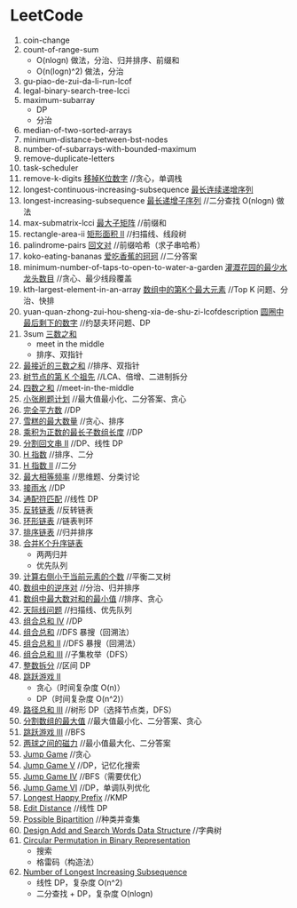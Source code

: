 # LeetCode
1. coin-change
1. count-of-range-sum
    - O(nlogn) 做法，分治、归并排序、前缀和
    - O(n(logn)^2) 做法，分治
1. gu-piao-de-zui-da-li-run-lcof
1. legal-binary-search-tree-lcci
1. maximum-subarray
    - DP
    - 分治
1. median-of-two-sorted-arrays
1. minimum-distance-between-bst-nodes
1. number-of-subarrays-with-bounded-maximum
1. remove-duplicate-letters
1. task-scheduler
1. remove-k-digits [移掉K位数字](https://leetcode-cn.com/problems/remove-k-digits/) //贪心，单调栈
1. longest-continuous-increasing-subsequence [最长连续递增序列](https://leetcode-cn.com/problems/longest-continuous-increasing-subsequence/)
1. longest-increasing-subsequence [最长递增子序列](https://leetcode-cn.com/problems/longest-increasing-subsequence/) //二分查找 O(nlogn) 做法
1. max-submatrix-lcci [最大子矩阵](https://leetcode-cn.com/problems/max-submatrix-lcci/) //前缀和
1. rectangle-area-ii [矩形面积 II](https://leetcode-cn.com/classic/problems/rectangle-area-ii/description/) //扫描线、线段树
1. palindrome-pairs [回文对](https://leetcode-cn.com/classic/problems/palindrome-pairs/description/) //前缀哈希（求子串哈希）
1. koko-eating-bananas [爱吃香蕉的珂珂](https://leetcode-cn.com/problems/koko-eating-bananas/) //二分答案
1. minimum-number-of-taps-to-open-to-water-a-garden [灌溉花园的最少水龙头数目](https://leetcode-cn.com/classic/problems/minimum-number-of-taps-to-open-to-water-a-garden/description/) //贪心、最少线段覆盖
1. kth-largest-element-in-an-array [数组中的第K个最大元素](https://leetcode-cn.com/problems/kth-largest-element-in-an-array) //Top K 问题、分治、快排
1. yuan-quan-zhong-zui-hou-sheng-xia-de-shu-zi-lcofdescription [圆圈中最后剩下的数字](https://leetcode-cn.com/classic/problems/yuan-quan-zhong-zui-hou-sheng-xia-de-shu-zi-lcof/description/) //约瑟夫环问题、DP
1. 3sum [三数之和](https://leetcode-cn.com/problems/3sum/)
    - meet in the middle
    - 排序、双指针
1. [最接近的三数之和](https://leetcode-cn.com/classic/problems/3sum-closest/description/) //排序、双指针
1. [树节点的第 K 个祖先](https://leetcode-cn.com/classic/problems/kth-ancestor-of-a-tree-node/description/) //LCA、倍增、二进制拆分
1. [四数之和](https://leetcode-cn.com/problems/4sum/) //meet-in-the-middle
1. [小张刷题计划](https://leetcode-cn.com/classic/problems/xiao-zhang-shua-ti-ji-hua/description/) //最大值最小化、二分答案、贪心
1. [完全平方数](https://leetcode-cn.com/problems/perfect-squares/) //DP
1. [雪糕的最大数量](https://leetcode-cn.com/classic/problems/maximum-ice-cream-bars/description/) //贪心、排序
1. [乘积为正数的最长子数组长度](https://leetcode-cn.com/problems/maximum-length-of-subarray-with-positive-product/) //DP
1. [分割回文串 II](https://leetcode-cn.com/problems/palindrome-partitioning-ii/) //DP、线性 DP
1. [H 指数](https://leetcode-cn.com/problems/h-index/) //排序、二分
1. [H 指数 II](https://leetcode-cn.com/problems/h-index-ii/) //二分
1. [最大相等频率](https://leetcode-cn.com/problems/maximum-equal-frequency/) //思维题、分类讨论
1. [接雨水](https://leetcode-cn.com/problems/trapping-rain-water/) //DP
1. [通配符匹配](https://leetcode-cn.com/problems/wildcard-matching/) //线性 DP
1. [反转链表](https://leetcode-cn.com/problems/reverse-linked-list/) //反转链表
1. [环形链表](https://leetcode-cn.com/problems/linked-list-cycle/) //链表判环
1. [排序链表](https://leetcode-cn.com/problems/sort-list/) //归并排序
1. [合并K个升序链表](https://leetcode-cn.com/problems/merge-k-sorted-lists/)
    - 两两归并
    - 优先队列
1. [计算右侧小于当前元素的个数](https://leetcode-cn.com/problems/count-of-smaller-numbers-after-self/) //平衡二叉树
1. [数组中的逆序对](https://leetcode-cn.com/problems/shu-zu-zhong-de-ni-xu-dui-lcof/) //分治、归并排序
1. [数组中最大数对和的最小值](https://leetcode-cn.com/problems/minimize-maximum-pair-sum-in-array/) //排序、贪心
1. [天际线问题](https://leetcode-cn.com/problems/the-skyline-problem/) //扫描线、优先队列
1. [组合总和 Ⅳ](https://leetcode-cn.com/problems/combination-sum-iv/) //DP
1. [组合总和](https://leetcode-cn.com/problems/combination-sum/) //DFS 暴搜（回溯法）
1. [组合总和 II](https://leetcode-cn.com/problems/combination-sum-ii/) //DFS 暴搜（回溯法）
1. [组合总和 III](https://leetcode-cn.com/problems/combination-sum-iii/) //子集枚举（DFS）
1. [整数拆分](https://leetcode-cn.com/problems/integer-break/) //区间 DP
1. [跳跃游戏 II](https://leetcode-cn.com/problems/jump-game-ii/)
    - 贪心（时间复杂度 O(n)）
    - DP（时间复杂度 O(n^2)）
1. [路径总和 III](https://leetcode-cn.com/problems/path-sum-iii/) //树形 DP（选择节点类，DFS）
1. [分割数组的最大值](https://leetcode-cn.com/problems/split-array-largest-sum/) //最大值最小化、二分答案、贪心
1. [跳跃游戏 III](https://leetcode-cn.com/problems/jump-game-iii/) //BFS
1. [两球之间的磁力](https://leetcode-cn.com/problems/magnetic-force-between-two-balls/) //最小值最大化、二分答案
1. [Jump Game](https://leetcode-cn.com/problems/jump-game/) //贪心
1. [Jump Game V](https://leetcode-cn.com/problems/jump-game-v/) //DP，记忆化搜索
1. [Jump Game IV](https://leetcode-cn.com/problems/jump-game-iv/) //BFS（需要优化）
1. [Jump Game VI](https://leetcode-cn.com/problems/jump-game-vi/) //DP，单调队列优化
1. [Longest Happy Prefix](https://leetcode-cn.com/problems/longest-happy-prefix/) //KMP
1. [Edit Distance](https://leetcode-cn.com/problems/edit-distance/) //线性 DP
1. [Possible Bipartition](https://leetcode-cn.com/problems/possible-bipartition/) //种类并查集
1. [Design Add and Search Words Data Structure](https://leetcode-cn.com/problems/design-add-and-search-words-data-structure/) //字典树
1. [Circular Permutation in Binary Representation](https://leetcode-cn.com/problems/circular-permutation-in-binary-representation/)
    - 搜索
    - 格雷码（构造法）
1. [Number of Longest Increasing Subsequence](https://leetcode-cn.com/problems/number-of-longest-increasing-subsequence/)
    - 线性 DP，复杂度 O(n^2)
    - 二分查找 + DP，复杂度 O(nlogn)
